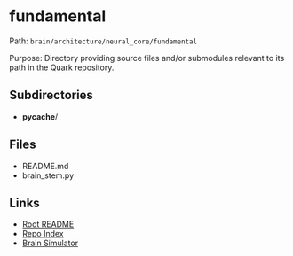 # fundamental

Path: `brain/architecture/neural_core/fundamental`

Purpose: Directory providing source files and/or submodules relevant to its path in the Quark repository.

## Subdirectories
- __pycache__/

## Files
- README.md
- brain_stem.py

## Links
- [Root README](../../../README.md)
- [Repo Index](../../../repo_index.json)
- [Brain Simulator](../../../brain/architecture/brain_simulator.py)

